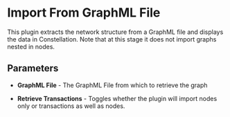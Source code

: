 # Import From GraphML File

This plugin extracts the network structure from a GraphML file and
displays the data in Constellation. Note that at this stage it does not
import graphs nested in nodes.

## Parameters

-   **GraphML File** - The GraphML File from which to retrieve the graph

<!-- -->

-   **Retrieve Transactions** - Toggles whether the plugin will import
    nodes only or transactions as well as nodes.
